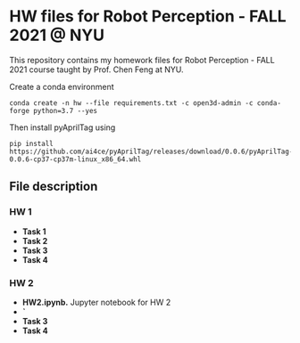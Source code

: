 # HW files for Robot Perception - FALL 2021 @ NYU

This repository contains my homework files for Robot Perception - FALL 2021 course taught by Prof. Chen Feng at NYU.

Create a conda environment 
```
conda create -n hw --file requirements.txt -c open3d-admin -c conda-forge python=3.7 --yes
```

Then install pyAprilTag using
```
pip install https://github.com/ai4ce/pyAprilTag/releases/download/0.0.6/pyAprilTag-0.0.6-cp37-cp37m-linux_x86_64.whl

```
## File description

### HW 1
- **Task 1**
- **Task 2**
- **Task 3**
- **Task 4**

### HW 2
- **HW2.ipynb.** Jupyter notebook for HW 2
- **`**
- **Task 3**
- **Task 4**
